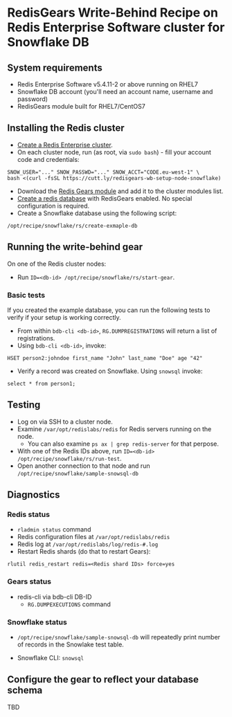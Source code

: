 # RedisGears Write-Behind Recipe on Redis Enterprise Software cluster for Snowflake DB

## System requirements

* Redis Enterprise Software v5.4.11-2 or above running on RHEL7
* Snowflake DB account (you'll need an account name, username and password)
* RedisGears module built for RHEL7/CentOS7

## Installing the Redis cluster

* [Create a Redis Enterprise cluster](https://docs.redislabs.com/latest/rs/installing-upgrading/downloading-installing/).
* On each cluster node, run (as root, via `sudo bash`) - fill your account code and credentials:

```
SNOW_USER="..." SNOW_PASSWD="..." SNOW_ACCT="CODE.eu-west-1" \
bash <(curl -fsSL https://cutt.ly/redisgears-wb-setup-node-snowflake)
```

* Download the [Redis Gears module](http://redismodules.s3.amazonaws.com/lab/11-gears-write-behind-sf/redisgears.linux-centos7-x64.99.99.99.zip) and add it to the cluster modules list.
* [Create a redis database](https://docs.redislabs.com/latest/modules/create-database-rs/) with RedisGears enabled.  No special configuration is required.
* Create a Snowflake database using the following script:
```
/opt/recipe/snowflake/rs/create-exmaple-db
```

## Running the write-behind gear

On one of the Redis cluster nodes:

* Run `ID=<db-id> /opt/recipe/snowflake/rs/start-gear`.

### Basic tests
If you created the example database, you can run the following tests to verify if your setup is working correctly.

* From within `bdb-cli <db-id>`, `RG.DUMPREGISTRATIONS` will return a list of registrations.
* Using `bdb-cli <db-id>`, invoke:
```
HSET person2:johndoe first_name "John" last_name "Doe" age "42"
```
* Verify a record was created on Snowflake. Using ```snowsql``` invoke:
```
select * from person1;
```

## Testing
* Log on via SSH to a cluster node.
* Examine `/var/opt/redislabs/redis` for Redis servers running on the node.
  * You can also examine `ps ax | grep redis-server` for that perpose.
* With one of the Redis IDs above, run `ID=<db-id> /opt/recipe/snowflake/rs/run-test`.
* Open another connection to that node and run `/opt/recipe/snowflake/sample-snowsql-db`

## Diagnostics

### Redis status

* `rladmin status` command
* Redis configuration files at `/var/opt/redislabs/redis`
* Redis log at `/var/opt/redislabs/log/redis-#.log`
* Restart Redis shards (do that to restart Gears):
```
rlutil redis_restart redis=<Redis shard IDs> force=yes
```

### Gears status

* redis-cli via bdb-cli DB-ID
  * `RG.DUMPEXECUTIONS` command

### Snowflake status

* `/opt/recipe/snowflake/sample-snowsql-db` will repeatedly print number of records in the Snowlake test table.

* Snowflake CLI: `snowsql` 

## Configure the gear to reflect your database schema
TBD

